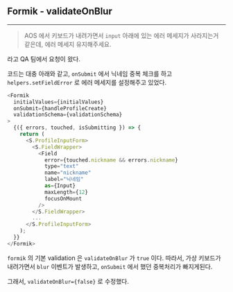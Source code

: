 ## Formik - validateOnBlur

---

> AOS 에서 키보드가 내려가면서 `input` 아래에 있는 에러 메세지가 사라지는거 같은데, 에러 메세지 유지해주세요.

라고 QA 팀에서 요청이 왔다.

코드는 대충 아래와 같고, `onSubmit` 에서 닉네임 중복 체크를 하고 `helpers.setFieldError` 로 에러 메세지를 설정해주고 있었다.

```javascript
<Formik
  initialValues={initialValues}
  onSubmit={handleProfileCreate}
  validationSchema={validationSchema}
>
  {({ errors, touched, isSubmitting }) => {
    return (
      <S.ProfileInputForm>
        <S.FieldWrapper>
          <Field
            error={touched.nickname && errors.nickname}
            type="text"
            name="nickname"
            label="닉네임"
            as={Input}
            maxLength={12}
            focusOnMount
          />
        </S.FieldWrapper>
        ...
      </S.ProfileInputForm>
    );
  }}
</Formik>
```

`formik` 의 기본 validation 은 `validateOnBlur` 가 `true` 이다. 따라서, 가상 키보드가 내려가면서 `blur` 이벤트가 발생하고, `onSubmit` 에서 했던 중복처리가 빠지게된다.

그래서, `validateOnBlur={false}` 로 수정했다.
